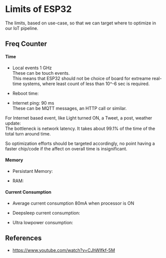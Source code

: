 # Limits of ESP32
The limits, based on use-case, so that we can target where to optimize in our IoT pipeline.

## Freq Counter

#### Time

* Local events 1 GHz   
These can be touch events.   
This means that ESP32 should not be choice of board for extreame real-time systems, where least count of less than 10^-6 sec is required.   


* Reboot time:

* Internet ping: 90 ms   
These can be MQTT messages, an HTTP call or similar.


For Internet based event, like Light turned ON, a Tweet, a post, weather update:   
The bottleneck is network latency. It takes about 99.1% of the time of the total turn around time.   

So optimization efforts should be targeted accordingly, no point having a faster chip/code if the affect on overall time is insignificant.


#### Memory
* Persistant Memory: 

* RAM: 


#### Current Consumption

* Average current consumption 80mA when processor is ON

* Deepsleep current consumption: 

* Ultra lowpower consumption: 



## References
* https://www.youtube.com/watch?v=CJhWlfkf-5M